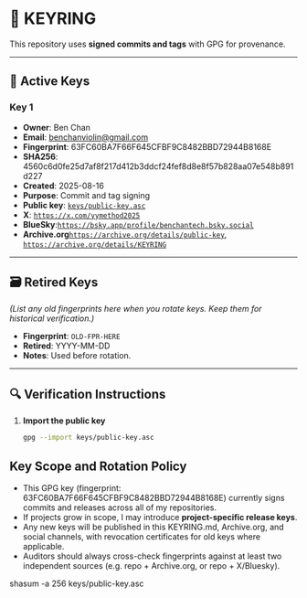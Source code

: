 # 🔑 KEYRING

This repository uses **signed commits and tags** with GPG for provenance.

---

## 🔐 Active Keys

### Key 1
- **Owner**: Ben Chan
- **Email**: benchanviolin@gmail.com
- **Fingerprint**: 63FC60BA7F66F645CFBF9C8482BBD72944B8168E
- **SHA256**: 4560c6d0fe25d7af8f217d412b3ddcf24fef8d8e8f57b828aa07e548b891d227
- **Created**: 2025-08-16
- **Purpose**: Commit and tag signing
- **Public key**: [`keys/public-key.asc`](keys/public-key.asc)
- **X**: [`https://x.com/yymethod2025`](https://x.com/yymethod2025)
- **BlueSky**:[`https://bsky.app/profile/benchantech.bsky.social`](https://bsky.app/profile/benchantech.bsky.social)
- **Archive.org**[`https://archive.org/details/public-key`](https://archive.org/details/public-key), [`https://archive.org/details/KEYRING`](https://archive.org/details/KEYRING)
---

## 🗃️ Retired Keys

*(List any old fingerprints here when you rotate keys. Keep them for historical verification.)*

- **Fingerprint**: `OLD-FPR-HERE`
- **Retired**: YYYY-MM-DD
- **Notes**: Used before rotation.

---

## 🔍 Verification Instructions

1. **Import the public key**  
   ```bash
   gpg --import keys/public-key.asc

## Key Scope and Rotation Policy

- This GPG key (fingerprint: 63FC60BA7F66F645CFBF9C8482BBD72944B8168E) currently signs commits and releases
  across all of my repositories.
- If projects grow in scope, I may introduce **project-specific release keys**.
- Any new keys will be published in this KEYRING.md, Archive.org, and social
  channels, with revocation certificates for old keys where applicable.
- Auditors should always cross-check fingerprints against at least two
  independent sources (e.g. repo + Archive.org, or repo + X/Bluesky).

shasum -a 256 keys/public-key.asc

